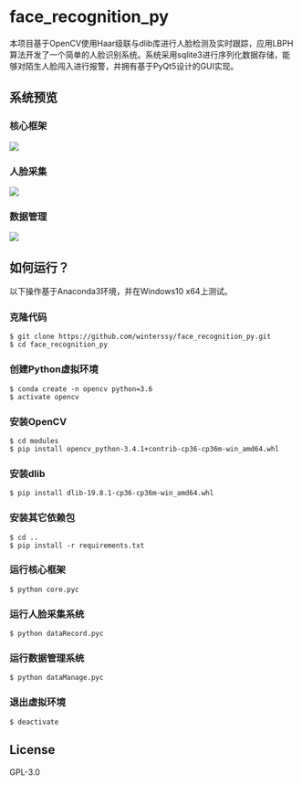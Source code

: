# face_recognition_py
本项目基于OpenCV使用Haar级联与dlib库进行人脸检测及实时跟踪，应用LBPH算法开发了一个简单的人脸识别系统。系统采用sqlite3进行序列化数据存储，能够对陌生人脸闯入进行报警，并拥有基于PyQt5设计的GUI实现。

## 系统预览
### 核心框架
![](https://github.com/winterssy/face_recognition_py/raw/master/images/CoreUI.png)
### 人脸采集
![](https://github.com/winterssy/face_recognition_py/raw/master/images/DataRecordUI.png)
### 数据管理
![](https://github.com/winterssy/face_recognition_py/raw/master/images/DataManageUI.png)

## 如何运行？
以下操作基于Anaconda3环境，并在Windows10 x64上测试。
### 克隆代码
```
$ git clone https://github.com/winterssy/face_recognition_py.git
$ cd face_recognition_py
```

### 创建Python虚拟环境
```
$ conda create -n opencv python=3.6
$ activate opencv
```
### 安装OpenCV
```
$ cd modules
$ pip install opencv_python-3.4.1+contrib-cp36-cp36m-win_amd64.whl
```
### 安装dlib
```
$ pip install dlib-19.8.1-cp36-cp36m-win_amd64.whl
```
### 安装其它依赖包
```
$ cd ..
$ pip install -r requirements.txt
```
### 运行核心框架
```
$ python core.pyc
```
### 运行人脸采集系统
```
$ python dataRecord.pyc
```
### 运行数据管理系统
```
$ python dataManage.pyc
```
### 退出虚拟环境
```
$ deactivate
```

## License
GPL-3.0